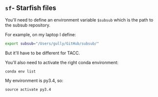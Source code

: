 `sf`- Starfish files
---

You'll need to define an environment variable `$subsub` which is the path to the subsub repository.  

For example, on my laptop I define:

```bash
export subsub="/Users/gully/GitHub/subsub/"
```

But it'll have to be different for TACC.

You'll also need to activate the right conda environment:

`conda env list`

My environment is py3.4, so:

`source activate py3.4`
